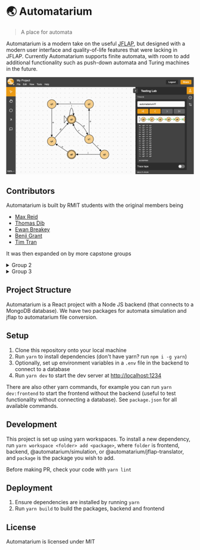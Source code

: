 # 🌏 Automatarium

> A place for automata

Automatarium is a modern take on the useful [JFLAP](https://www.jflap.org/), but designed with a modern user interface and quality-of-life features that were lacking in JFLAP. Currently Automatarium supports finite automata, with room to add additional functionality such as push-down automata and Turing machines in the future.

![Screenshot of Automatarium editor](./screenshot.png)

## Contributors

Automatarium is built by RMIT students with the original members being

- [Max Reid](https://github.com/Prydeton)
- [Thomas Dib](https://github.com/tdib)
- [Ewan Breakey](https://github.com/giraugh)
- [Benji Grant](https://github.com/GRA0007)
- [Tim Tran](https://github.com/spacediscotqtt)

It was then expanded on by more capstone groups

<details>
    <summary>Group 2</summary>
    - [Conor Christensen](https://github.com/ConorChristensen-RMIT)
    - [Jessani Linsangan](https://github.com/s3844703)
    - [Lachlan Blennerhassett](https://github.com/Canni6)
    - [Tomas Haddad](https://github.com/tomashaddad)
    - [Oliver Hale](https://github.com/s3781403)
</details>

<details>
    <summary>Group 3</summary>
    - [Ope Abbas](https://github.com/OpeAbbas)
    - [Sidhra Fernando-Plant](https://github.com/SidhraFernando-Plant)
    - [Jake Leahy](https://github.com/ire4ever1190)
    - [Aung Pyae Sone](https://github.com/eddie7788)
    - [Lachlan Van Der Klift](https://github.com/LvandoApps)
</details>

## Project Structure

Automatarium is a React project with a Node JS backend (that connects to a MongoDB database). We have two packages for automata simulation and jflap to automatarium file conversion.

## Setup

1. Clone this repository onto your local machine
2. Run `yarn` to install dependencies (don't have yarn? run `npm i -g yarn`)
3. Optionally, set up environment variables in a `.env` file in the backend to connect to a database
4. Run `yarn dev` to start the dev server at [http://localhost:1234](http://localhost:1234)

There are also other yarn commands, for example you can run `yarn dev:frontend` to start the frontend without the backend (useful to test functionality without connecting a database). See `package.json` for all available commands.

## Development

This project is set up using yarn workspaces. To install a new dependency, run `yarn workspace <folder> add <package>`, where `folder` is frontend, backend, @automatarium/simulation, or @automatarium/jflap-translator, and `package` is the package you wish to add.

Before making PR, check your code with `yarn lint`

## Deployment

1. Ensure dependencies are installed by running `yarn`
2. Run `yarn build` to build the packages, backend and frontend

## License

Automatarium is licensed under MIT
